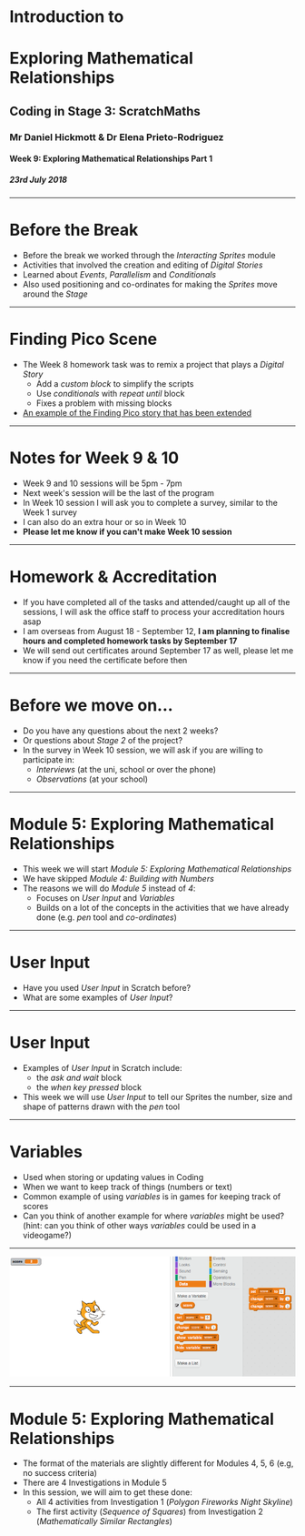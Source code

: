 # Introduction to

# Exploring Mathematical Relationships

## Coding in Stage 3: ScratchMaths

### Mr Daniel Hickmott & Dr Elena Prieto-Rodriguez

#### Week 9: Exploring Mathematical Relationships Part 1

##### 23rd July 2018

---

# Before the Break

- Before the break we worked through the *Interacting Sprites* module
- Activities that involved the creation and editing of *Digital Stories*
- Learned about *Events*, *Parallelism* and *Conditionals*
- Also used positioning and co-ordinates for making the *Sprites* move around the *Stage*

---

# Finding Pico Scene

- The Week 8 homework task was to remix a project that plays a *Digital Story*
    - Add a *custom block* to simplify the scripts
    - Use *conditionals* with *repeat until* block 
    - Fixes a problem with missing blocks
- [An example of the Finding Pico story that has been extended](https://scratch.mit.edu/projects/235890689/)

---

# Notes for Week 9 & 10

- Week 9 and 10 sessions will be 5pm - 7pm
- Next week's session will be the last of the program
- In Week 10 session I will ask you to complete a survey, similar to the Week 1 survey
- I can also do an extra hour or so in Week 10
- **Please let me know if you can't make Week 10 session**

---

# Homework & Accreditation

- If you have completed all of the tasks and attended/caught up all of the sessions, I will ask the office staff to process your accreditation hours asap
- I am overseas from August 18 - September 12, **I am planning to finalise hours and completed homework tasks by September 17**
- We will send out certificates around September 17 as well, please let me know if you need the certificate before then

---

# Before we move on...

- Do you have any questions about the next 2 weeks?
- Or questions about *Stage 2* of the project?
- In the survey in Week 10 session, we will ask if you are willing to participate in:
    - *Interviews* (at the uni, school or over the phone)
    - *Observations* (at your school)

---

# Module 5: Exploring Mathematical Relationships

- This week we will start *Module 5: Exploring Mathematical Relationships*
- We have skipped *Module 4: Building with Numbers*
- The reasons we will do *Module 5* instead of *4*:
    - Focuses on *User Input* and *Variables*
    - Builds on a lot of the concepts in the activities that we have already done (e.g. *pen* tool and *co-ordinates*)

---

# User Input

- Have you used *User Input* in Scratch before?
- What are some examples of *User Input*?

---

# User Input

- Examples of *User Input* in Scratch include:
    - the *ask and wait* block
    - the *when key pressed* block
- This week we will use *User Input* to tell our Sprites the number, size and shape of patterns drawn with the *pen* tool

---

# Variables

- Used when storing or updating values in Coding
- When we want to keep track of things (numbers or text)
- Common example of using *variables* is in games for keeping track of scores
- Can you think of another example for where *variables* might be used? (hint: can you think of other ways *variables* could be used in a videogame?)

---

![inline](images/variables.png)

---

#  Module 5: Exploring Mathematical Relationships

- The format of the materials are slightly different for Modules 4, 5, 6 (e.g, no success criteria)
- There are 4 Investigations in Module 5
- In this session, we will aim to get these done:
	-  All 4 activities from Investigation 1 (*Polygon Fireworks Night Skyline*)
	-  The first activity (*Sequence of Squares*) from Investigation 2 (*Mathematically Similar Rectangles*)
